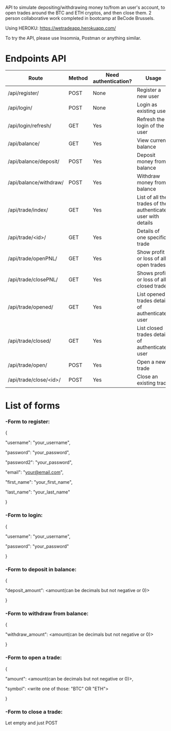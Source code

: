 API to simulate depositing/withdrawing money to/from an user's account, to open trades around the BTC and ETH cryptos, and then close them.
2 person collaborative work completed in bootcamp at BeCode Brussels.

Using HEROKU: https://wetradeapp.herokuapp.com/

To try the API, please use Insomnia, Postman or anything similar.

# Endpoints API

 Route  | Method | Need authentication? | Usage 
 ------ | -------| -------------| -----
 /api/register/  | POST | None | Register a new user 
 /api/login/ | POST | None | Login as existing user 
 /api/login/refresh/ | GET | Yes | Refresh the login of the user
 /api/balance/ | GET | Yes | View current balance 
 /api/balance/deposit/ | POST | Yes | Deposit money from balance
 /api/balance/withdraw/ | POST | Yes | Withdraw money from balance
 /api/trade/index/ | GET | Yes | List of all the trades of the authenticated user with details
 /api/trade/<id<id>>/ | GET | Yes | Details of one specific trade
 /api/trade/openPNL/ | GET | Yes | Show profit or loss of all open trades
 /api/trade/closePNL/ | GET | Yes | Shows profit or loss of all closed trades
 /api/trade/opened/ | GET | Yes | List opened trades details of authenticated user
 /api/trade/closed/ | GET | Yes | List closed trades details of authenticated user
 /api/trade/open/ | POST | Yes | Open a new trade 
 /api/trade/close/<id<id>>/ | POST | Yes | Close an existing trade

 
 
# List of forms
 
 
 
### **-Form to register:**
 
 {
 
 "username": "your_username",

  "password": "your_password", 

  "password2": "your_password",

  "email": "your@email.com",

  "first_name": "your_first_name",

  "last_name": "your_last_name"

 }
 
 
 
### **-Form to login:** 
 
 {
 
 "username": "your_username",
 
  "password": "your_password"
 
 }
 
 
 
### **-Form to deposit in balance:** 
 
 {
 
 "deposit_amount": <amount(can be decimals but not negative or 0)>
 
 }
 
 
 
### **-Form to withdraw from balance:** 
 
 {
 
"withdraw_amount": <amount(can be decimals but not negative or 0)>
 
 }
 
 
 
###  **-Form to open a trade:** 
 
 {
 
"amount": <amount(can be decimals but not negative or 0)>,
 
 "symbol": <write one of those: "BTC" OR "ETH">
 
 }
 
 
 
###  **-Form to close a trade:** 
 
 Let empty and just POST
 
